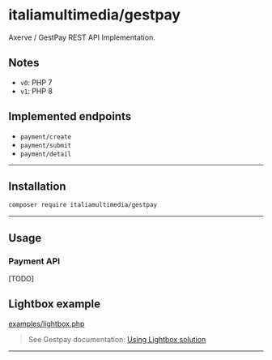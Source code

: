 # italiamultimedia/gestpay

Axerve / GestPay REST API Implementation.

## Notes

* `v0`: PHP 7
* `v1`: PHP 8

## Implemented endpoints

* `payment/create`
* `payment/submit`
* `payment/detail`

---

## Installation

```sh
composer require italiamultimedia/gestpay
```

---

## Usage

### Payment API

[TODO]

## Lightbox example

[examples/lightbox.php](/examples/lightbox.php)

> See Gestpay documentation: [Using Lightbox solution](https://docs.gestpay.it/rest/getting-started/getting-started/#using-lightbox-solution)

---
